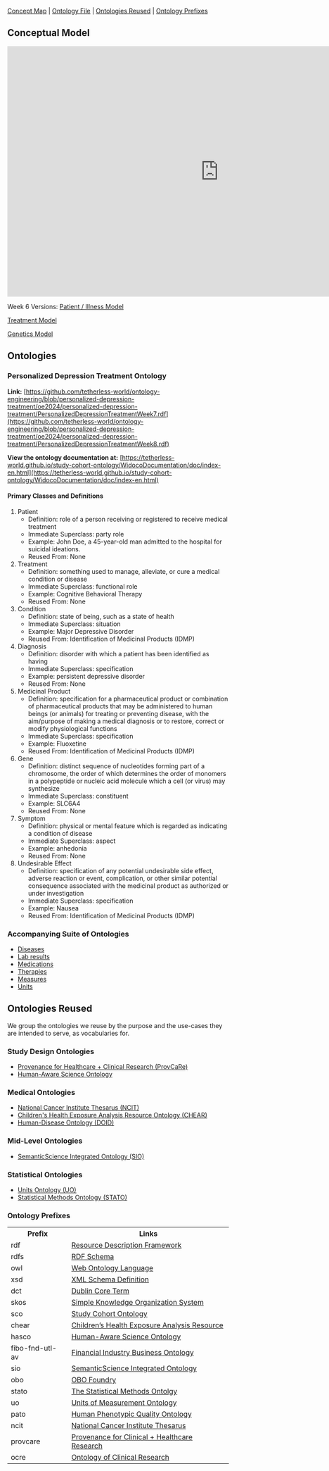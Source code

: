 [Concept Map](#conceptual-model) | [Ontology File](#ontologies) | [Ontologies Reused](#ontologies-reused) | [Ontology Prefixes](#ontology-prefixes)

## Conceptual Model

<iframe src="https://docs.google.com/presentation/d/e/2PACX-1vTKf97PhTPJl4P0H46J_9uDp2wto6eaxaNrJXGjX7lq0z0CeHO45ZNemQx3ewr1_qie1A_kiVNid19G/embed?start=false&loop=false&delayms=3000" frameborder="0" width="960" height="569" allowfullscreen="true" mozallowfullscreen="true" webkitallowfullscreen="true"></iframe>

Week 6 Versions:
[Patient / Illness Model](images/ConceptModel/w6PatientModel.png)

[Treatment Model](images/ConceptModel/w6TreatmentModel.png)

[Genetics Model](images/ConceptModel/w6GeneticModel.png)


## Ontologies

### Personalized Depression Treatment Ontology

**Link:**
[https://github.com/tetherless-world/ontology-engineering/blob/personalized-depression-treatment/oe2024/personalized-depression-treatment/PersonalizedDepressionTreatmentWeek7.rdf](https://github.com/tetherless-world/ontology-engineering/blob/personalized-depression-treatment/oe2024/personalized-depression-treatment/PersonalizedDepressionTreatmentWeek8.rdf)

**View the ontology documentation at:**
[https://tetherless-world.github.io/study-cohort-ontology/WidocoDocumentation/doc/index-en.html](https://tetherless-world.github.io/study-cohort-ontology/WidocoDocumentation/doc/index-en.html)

#### Primary Classes and Definitions

1. Patient
    - Definition: role of a person receiving or registered to receive medical treatment
    - Immediate Superclass: party role
    - Example: John Doe, a 45-year-old man admitted to the hospital for suicidal ideations.
    - Reused From: None
2. Treatment
    - Definition: something used to manage, alleviate, or cure a medical condition or disease
    - Immediate Superclass: functional role
    - Example: Cognitive Behavioral Therapy
    - Reused From: None
3. Condition
    - Definition: state of being, such as a state of health
    - Immediate Superclass: situation
    - Example: Major Depressive Disorder 
    - Reused From: Identification of Medicinal Products (IDMP)
4. Diagnosis
    - Definition: disorder with which a patient has been identified as having
    - Immediate Superclass: specification
    - Example: persistent depressive disorder
    - Reused From: None
5. Medicinal Product
    - Definition: specification for a pharmaceutical product or combination of pharmaceutical products that may be administered to human beings (or animals) for treating or preventing disease, with the aim/purpose of making a medical diagnosis or to restore, correct or modify physiological functions
    - Immediate Superclass: specification
    - Example: Fluoxetine
    - Reused From: Identification of Medicinal Products (IDMP)
6. Gene
    - Definition: distinct sequence of nucleotides forming part of a chromosome, the order of which determines the order of monomers in a polypeptide or nucleic acid molecule which a cell (or virus) may synthesize
    - Immediate Superclass: constituent
    - Example: SLC6A4
    - Reused From: None
7. Symptom
    - Definition: physical or mental feature which is regarded as indicating a condition of disease
    - Immediate Superclass: aspect
    - Example: anhedonia
    - Reused From: None
8. Undesirable Effect
    - Definition: specification of any potential undesirable side effect, adverse reaction or event, complication, or other similar potential consequence associated with the medicinal product as authorized or under investigation
    - Immediate Superclass: specification
    - Example: Nausea
    - Reused From: Identification of Medicinal Products (IDMP)


### Accompanying Suite of Ontologies

- [Diseases](https://raw.githubusercontent.com/tetherless-world/study-cohort-ontology/master/Ontologies/diseases.owl)
- [Lab results](https://raw.githubusercontent.com/tetherless-world/study-cohort-ontology/master/Ontologies/labresults.owl)
- [Medications](https://raw.githubusercontent.com/tetherless-world/study-cohort-ontology/master/Ontologies/medications.owl)
- [Therapies](https://raw.githubusercontent.com/tetherless-world/study-cohort-ontology/master/Ontologies/therapies.owl)
- [Measures](https://raw.githubusercontent.com/tetherless-world/study-cohort-ontology/master/Ontologies/measures.owl)
- [Units](https://raw.githubusercontent.com/tetherless-world/study-cohort-ontology/master/Ontologies/units.owl)

## Ontologies Reused

We group the ontologies we reuse by the purpose and the use-cases they are intended to serve, as vocabularies for.

### Study Design Ontologies

- [Provenance for Healthcare + Clinical Research (ProvCaRe)](https://provcare.case.edu/)
- [Human-Aware Science Ontology](http://hadatac.org/ont/hasco/)

### Medical Ontologies

- [National Cancer Institute Thesarus (NCIT)](https://provcare.case.edu/)
- [Children's Health Exposure Analysis Resource Ontology (CHEAR)](https://bioportal.bioontology.org/ontologies/NCIT)
- [Human-Disease Ontology (DOID)](https://www.ebi.ac.uk/ols/ontologies/doid")

### Mid-Level Ontologies

- [SemanticScience Integrated Ontology
  (SIO)](https://raw.githubusercontent.com/micheldumontier/semanticscience/master/ontology/sio/release/sio-subset-labels.owl)

### Statistical Ontologies

- [Units Ontology
  (UO)](https://www.google.com/search?q=UO+ontology&rlz=1C5CHFA_enIN727IN729&oq=UO+ontology&aqs=chrome..69i57j69i60.3199j0j4&sourceid=chrome&ie=UTF-8)
- [Statistical Methods Ontology (STATO)](https://www.ebi.ac.uk/ols/ontologies/stato)

### Ontology Prefixes

<table style="width:100%">
  <tr>
    <th>Prefix</th>
    <th>Links</th>
  </tr>
  <tr>
    <td>rdf</td>
    <td><a href="http://www.w3.org/1999/02/22-rdf-syntax-ns">Resource Description Framework</a></td>
  </tr>
  <tr>
    <td>rdfs</td>
    <td><a href="http://www.w3.org/2000/01/rdf-schema"> RDF Schema</a> </td>
  </tr>
  <tr>
    <td>owl</td>
    <td><a href="http://www.w3.org/2002/07/owl#">Web Ontology Language </a> </td>
  </tr>
  <tr>
    <td> xsd</td>
    <td> <a href="http://www.w3.org/2001/XMLSchema#">XML Schema Definition</a></td>
  </tr>
  <tr>
    <td>dct</td>
    <td> <a href="http://purl.org/dc/terms/">Dublin Core Term</a> </td>
  </tr>
  <tr>
    <td>skos</td>
    <td> <a href="http://www.w3.org/2004/02/skos/core#">Simple Knowledge Organization System</a></td>
  </tr>
  <tr>
    <td>sco</td>
    <td> <a href="https://idea.tw.rpi.edu/projects/heals/studycohort/"> Study Cohort Ontology</a> </td>
  </tr>
  <tr>
    <td>chear</td>
    <td> <a href="http://hadatac.org/ont/chear#">Children’s Health Exposure Analysis Resource</a></td>
  </tr>
  <tr>
    <td>hasco</td>
    <td> <a href="http://hadatac.org/ont/hasco#"> Human-Aware Science Ontology</a> </td>
  </tr>
  <tr>
    <td>fibo-fnd-utl-av</td>
    <td> <a href="http://www.omg.org/spec/EDMC-FIBO/FND/Utilities/AnnotationVocabulary/">Financial Industry Business
        Ontology</a> </td>
  </tr>
  <tr>
    <td>sio</td>
    <td> <a href="http://semanticscience.org/resource/">SemanticScience Integrated Ontology</a> </td>
  </tr>
  <tr>
    <td>obo</td>
    <td> <a href="http://purl.obolibrary.org/obo/">OBO Foundry</a> </td>
  </tr>
  <tr>
    <td>stato</td>
    <td> <a href="http://purl.obolibrary.org/obo/STATO_">The Statistical Methods Ontolgy</a> </td>
  </tr>
  <tr>
    <td>uo</td>
    <td><a href="http://purl.obolibrary.org/obo/UO_"> Units of Measurement Ontology</a> </td>
  </tr>
  <tr>
    <td>pato</td>
    <td> <a href="http://purl.obolibrary.org/obo/PATO_"> Human Phenotypic Quality Ontology</a> </td>
  </tr>
  <tr>
    <td>ncit</td>
    <td> <a href="http://purl.obolibrary.org/obo/NCI_">National Cancer Institute Thesarus</a> </td>
  </tr>
  <tr>
    <td>provcare</td>
    <td> <a href="http://www.case.edu/ProvCaRe/provcare#">Provenance for Clinical + Healthcare Research</a> </td>
  </tr>
  <tr>
    <td>ocre</td>
    <td> <a href="http://purl.org/net/OCRe/OCRe.owl/#"> Ontology of Clinical Research</a> </td>
  </tr>
</table>

